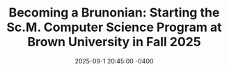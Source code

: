 ---
title: "Becoming a <strong>Brunonian</strong>: Starting the Sc.M. Computer Science Program at Brown University in Fall 2025"
date: 2025-09-1 20:45:00 -0400
---